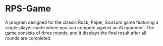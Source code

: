 # RPS-Game
A program designed for the classic Rock, Paper, Scissors game featuring a single-player mode where you can compete against an AI opponent. The game consists of three rounds, and it displays the final result after all rounds are completed.

